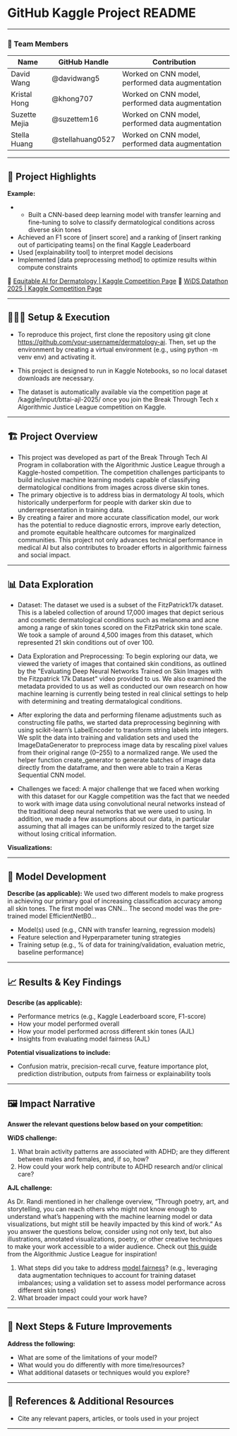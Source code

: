 # GitHub Kaggle Project README

---

### **👥 Team Members**

| Name | GitHub Handle | Contribution |
| ----- | ----- | ----- |
| David Wang | @davidwang5 | Worked on CNN model, performed data augmentation |
| Kristal Hong | @khong707 | Worked on CNN model, performed data augmentation |
| Suzette Mejia | @suzettem16 | Worked on CNN model, performed data augmentation |
| Stella Huang | @stellahuang0527 | Worked on CNN model, performed data augmentation |


---

## **🎯 Project Highlights**

**Example:**

* * Built a CNN-based deep learning model with transfer learning and fine-tuning to solve to classify dermatological conditions across diverse skin tones
* Achieved an F1 score of \[insert score\] and a ranking of \[insert ranking out of participating teams\] on the final Kaggle Leaderboard
* Used \[explainability tool\] to interpret model decisions
* Implemented \[data preprocessing method\] to optimize results within compute constraints

🔗 [Equitable AI for Dermatology | Kaggle Competition Page](https://www.kaggle.com/competitions/bttai-ajl-2025/overview)
🔗 [WiDS Datathon 2025 | Kaggle Competition Page](https://www.kaggle.com/competitions/widsdatathon2025/overview)

---

## **👩🏽‍💻 Setup & Execution**

* To reproduce this project, first clone the repository using git clone https://github.com/your-username/dermatology-ai. Then, set up the environment by creating a virtual environment (e.g., using python -m venv env) and activating it.

* This project is designed to run in Kaggle Notebooks, so no local dataset downloads are necessary. 

* The dataset is automatically available via the competition page at /kaggle/input/bttai-ajl-2025/ once you join the Break Through Tech x Algorithmic Justice League competition on Kaggle.

---

## **🏗️ Project Overview**

* This project was developed as part of the Break Through Tech AI Program in collaboration with the Algorithmic Justice League through a Kaggle-hosted competition. The competition challenges participants to build inclusive machine learning models capable of classifying dermatological conditions from images across diverse skin tones. 
 * The primary objective is to address bias in dermatology AI tools, which historically underperform for people with darker skin due to underrepresentation in training data.
 * By creating a fairer and more accurate classification model, our work has the potential to reduce diagnostic errors, improve early detection, and promote equitable healthcare outcomes for marginalized communities. This project not only advances technical performance in medical AI but also contributes to broader efforts in algorithmic fairness and social impact.

---

## **📊 Data Exploration**

* Dataset: The dataset we used is a subset of the FitzPatrick17k dataset. This is a labeled collection of around 17,000 images that depict serious and cosmetic dermatological conditions such as melanoma and acne among a range of skin tones scored on the FitzPatrick skin tone scale. We took a sample of around 4,500 images from this dataset, which represented 21 skin conditions out of over 100.

* Data Exploration and Preprocessing: To begin exploring our data, we viewed the variety of images that contained skin conditions, as outlined by the "Evaluating Deep Neural Networks Trained on Skin Images with the Fitzpatrick 17k Dataset" video provided to us. We also examined the metadata provided to us as well as conducted our own research on how machine learning is currently being tested in real clinical settings to help with determining and treating dermatalogical conditions.

* After exploring the data and performing filename adjustments such as constructing file paths, we started data preprocessing beginning with using scikit-learn’s LabelEncoder to transform string labels into integers. We split the data into training and validation sets and used the ImageDataGenerator to preprocess image data by rescaling pixel values from their original range (0–255) to a normalized range. We used the helper function create_generator to generate batches of image data directly from the dataframe, and then were able to train a Keras Sequential CNN model.
  
* Challenges we faced: A major challenge that we faced when working with this dataset for our Kaggle competition was the fact that we needed to work with image data using convolutional neural networks instead of the traditional deep neural networks that we were used to using. In addition, we made a few assumptions about our data, in particular assuming that all images can be uniformly resized to the target size without losing critical information.

**Visualizations:**



---

## **🧠 Model Development**

**Describe (as applicable):**
We used two different models to make progress in achieving our primary goal of increasing classification accuracy among all skin tones. The first model was CNN... The second model was the pre-trained model EfficientNetB0...
* Model(s) used (e.g., CNN with transfer learning, regression models)
* Feature selection and Hyperparameter tuning strategies
* Training setup (e.g., % of data for training/validation, evaluation metric, baseline performance)

---

## **📈 Results & Key Findings**

**Describe (as applicable):**

* Performance metrics (e.g., Kaggle Leaderboard score, F1-score)
* How your model performed overall
* How your model performed across different skin tones (AJL)
* Insights from evaluating model fairness (AJL)

**Potential visualizations to include:**

* Confusion matrix, precision-recall curve, feature importance plot, prediction distribution, outputs from fairness or explainability tools

---

## **🖼️ Impact Narrative**

**Answer the relevant questions below based on your competition:**

**WiDS challenge:**

1. What brain activity patterns are associated with ADHD; are they different between males and females, and, if so, how?
2. How could your work help contribute to ADHD research and/or clinical care?

**AJL challenge:**

As Dr. Randi mentioned in her challenge overview, “Through poetry, art, and storytelling, you can reach others who might not know enough to understand what’s happening with the machine learning model or data visualizations, but might still be heavily impacted by this kind of work.”
As you answer the questions below, consider using not only text, but also illustrations, annotated visualizations, poetry, or other creative techniques to make your work accessible to a wider audience.
Check out [this guide](https://drive.google.com/file/d/1kYKaVNR\_l7Abx2kebs3AdDi6TlPviC3q/view) from the Algorithmic Justice League for inspiration!

1. What steps did you take to address [model fairness](https://haas.berkeley.edu/wp-content/uploads/What-is-fairness_-EGAL2.pdf)? (e.g., leveraging data augmentation techniques to account for training dataset imbalances; using a validation set to assess model performance across different skin tones)
2. What broader impact could your work have?

---

## **🚀 Next Steps & Future Improvements**

**Address the following:**

* What are some of the limitations of your model?
* What would you do differently with more time/resources?
* What additional datasets or techniques would you explore?

---

## **📄 References & Additional Resources**

* Cite any relevant papers, articles, or tools used in your project

---

